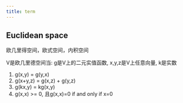 ```yaml
---
title: term
---
```


Euclidean space
---------------

欧几里得空间，欧式空间，内积空间

V是欧几里德空间当:
g是V上的二元实值函数, x,y,z是V上任意向量, k是实数

1. g(x,y) = g(y,x)
2. g(x+y,z) = g(x,z) + g(y,z)
3. g(kx,y) = kg(x,y)
4. g(x,x) >= 0, 且g(x,x)=0 if and only if x=0
